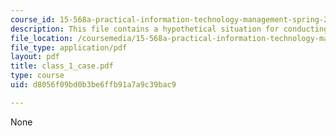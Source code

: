 ```yaml
---
course_id: 15-568a-practical-information-technology-management-spring-2005
description: This file contains a hypothetical situation for conducting a class discussion.
file_location: /coursemedia/15-568a-practical-information-technology-management-spring-2005/d8056f09bd0b3be6ffb91a7a9c39bac9_class_1_case.pdf
file_type: application/pdf
layout: pdf
title: class_1_case.pdf
type: course
uid: d8056f09bd0b3be6ffb91a7a9c39bac9

---
```

None